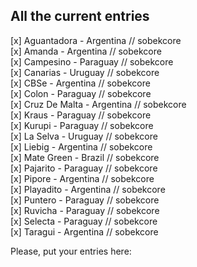 ## All the current entries
[x] Aguantadora - Argentina // sobekcore \
[x] Amanda - Argentina // sobekcore \
[x] Campesino - Paraguay // sobekcore \
[x] Canarias - Uruguay // sobekcore \
[x] CBSe - Argentina // sobekcore \
[x] Colon - Paraguay // sobekcore \
[x] Cruz De Malta - Argentina // sobekcore \
[x] Kraus - Paraguay // sobekcore \
[x] Kurupi - Paraguay // sobekcore \
[x] La Selva - Uruguay // sobekcore \
[x] Liebig - Argentina // sobekcore \
[x] Mate Green - Brazil // sobekcore \
[x] Pajarito - Paraguay // sobekcore \
[x] Pipore - Argentina // sobekcore \
[x] Playadito - Argentina // sobekcore \
[x] Puntero - Paraguay // sobekcore \
[x] Ruvicha - Paraguay // sobekcore \
[x] Selecta - Paraguay // sobekcore \
[x] Taragui - Argentina // sobekcore

Please, put your entries here:
